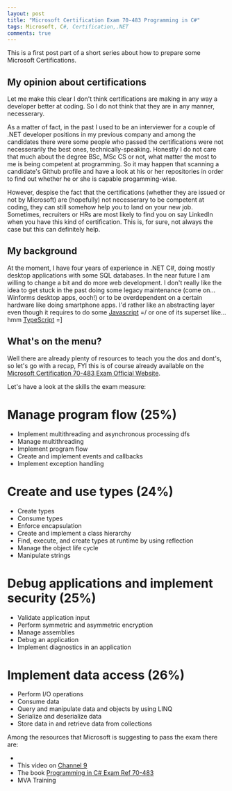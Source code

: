 ```yaml
---
layout: post
title: "Microsoft Certification Exam 70-483 Programming in C#"
tags: Microsoft, C#, Certification,.NET
comments: true
---
```

This is a first post part of a short series about how to prepare some Microsoft Certifications.


## My opinion about certifications
Let me make this  clear I don't think certifications are making in any way a developer better at coding. So I do not think that they are in any manner, necesserary. 

As a matter of fact, in the past I used to be an interviewer for a couple of .NET developer positions in my previous company and among the candidates there were some people who passed the certifications were not necesserarily the best ones, technically-speaking. Honestly I do not care that much about the degree BSc, MSc CS or not, what matter the most to me is being competent at programming. So it may happen that scanning a candidate's Github profile and have a look at his or her repositories in order to find out whether he or she is capable progamming-wise.

However, despise the fact that the certifications (whether they are issued or not by Microsoft) are (hopefully) not necesserary to be competent at coding, they can still somehow help you to land on your new job. Sometimes, recruiters or HRs are most likely to find you on say LinkedIn when you have this kind of certification. This is, for sure, not always the case but this can definitely help.

## My background
At the moment, I have four years of experience in .NET C#, doing mostly desktop applications with some SQL databases. In the near future I am willing to change a bit and do more web development. I don't really like the idea to get stuck in the past doing some legacy maintenance (come on... Winforms desktop apps, ooch!) or to be overdependent on a certain hardware like doing smartphone apps. I'd rather like an abstracting layer even though it requires to do some [Javascript] =/ or one of its superset like... hmm [TypeScript] =]

[Javascript]: https://en.wikipedia.org/wiki/JavaScript
[TypeScript]: https://en.wikipedia.org/wiki/TypeScript

## What's on the menu?
Well there are already plenty of resources to teach you the dos and dont's, so let's go with a recap, FYI this is of course already available on the [Microsoft Certification 70-483 Exam Official Website].

Let's have a look at the skills the exam measure:

# Manage program flow (25%)
- Implement multithreading and asynchronous processing
  dfs
- Manage multithreading
- Implement program flow
- Create and implement events and callbacks
- Implement exception handling

# Create and use types (24%)
- Create types
- Consume types
- Enforce encapsulation
- Create and implement a class hierarchy
- Find, execute, and create types at runtime by using reflection
- Manage the object life cycle
- Manipulate strings

# Debug applications and implement security (25%)
- Validate application input
- Perform symmetric and asymmetric encryption
- Manage assemblies
- Debug an application
- Implement diagnostics in an application

# Implement data access (26%)
- Perform I/O operations
- Consume data
- Query and manipulate data and objects by using LINQ
- Serialize and deserialize data
- Store data in and retrieve data from collections

Among the resources that Microsoft is suggesting to pass the exam there are:

- 
- This video on [Channel 9]
- The book [Programming in C# Exam Ref 70-483]
- MVA Training 

[Microsoft Certification 70-483 Exam Official Website]: https://www.microsoft.com/en-us/learning/exam-70-483.aspx
[Channel 9]: https://channel9.msdn.com/Blogs/mcpexamprep/70-483-Programming-in-C
[Programming in C# Exam Ref 70-483]: https://www.microsoftpressstore.com/store/exam-ref-70-483-programming-in-c-sharp-9780735676824
[MVA Training (pdf + videos)]: https://mva.microsoft.com/en-US/training-courses/programming-in-c-jump-start-14254
